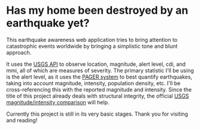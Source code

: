 # Has my home been destroyed by an earthquake yet?
This earthquake awareness web application tries to bring attention to catastrophic events worldwide by bringing a simplistic tone and blunt approach.

It uses the <a href="https://earthquake.usgs.gov/fdsnws/event/1/#format-geojson">USGS API</a> to observe location, magnitude, alert level, cdi, and mmi, all of which are measures of severity. The primary statistic I'll be using is the alert level, as it uses the <a href="https://earthquake.usgs.gov/data/pager/">PAGER system</a> to best quantify earthquakes, taking into account magnitude, intensity, population density, etc. I'll be cross-referencing this with the reported magnitude and intensity. Since the title of this project already deals with structural integrity, the official <a href="https://earthquake.usgs.gov/learn/topics/mag_vs_int.php">USGS magnitude/intensity comparison</a> will help.


Currently this project is still in its very basic stages. Thank you for visiting and reading!
